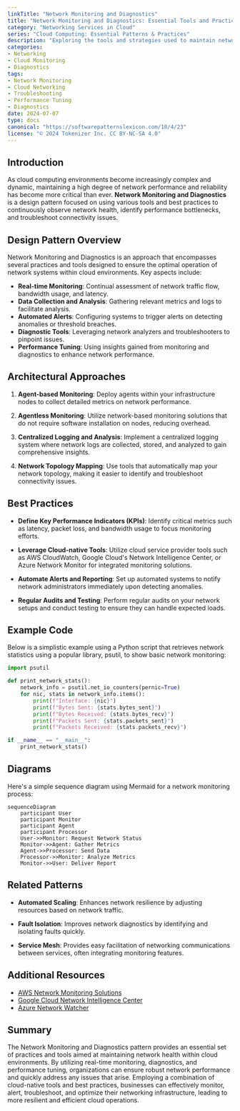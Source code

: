 ```yaml
---
linkTitle: "Network Monitoring and Diagnostics"
title: "Network Monitoring and Diagnostics: Essential Tools and Practices"
category: "Networking Services in Cloud"
series: "Cloud Computing: Essential Patterns & Practices"
description: "Exploring the tools and strategies used to maintain network health and effectively troubleshoot network-related issues in cloud environments."
categories:
- Networking
- Cloud Monitoring
- Diagnostics
tags:
- Network Monitoring
- Cloud Networking
- Troubleshooting
- Performance Tuning
- Diagnostics
date: 2024-07-07
type: docs
canonical: "https://softwarepatternslexicon.com/18/4/23"
license: "© 2024 Tokenizer Inc. CC BY-NC-SA 4.0"
---
```


## Introduction

As cloud computing environments become increasingly complex and dynamic, maintaining a high degree of network performance and reliability has become more critical than ever. **Network Monitoring and Diagnostics** is a design pattern focused on using various tools and best practices to continuously observe network health, identify performance bottlenecks, and troubleshoot connectivity issues.

## Design Pattern Overview

Network Monitoring and Diagnostics is an approach that encompasses several practices and tools designed to ensure the optimal operation of network systems within cloud environments. Key aspects include:

- **Real-time Monitoring**: Continual assessment of network traffic flow, bandwidth usage, and latency.
- **Data Collection and Analysis**: Gathering relevant metrics and logs to facilitate analysis.
- **Automated Alerts**: Configuring systems to trigger alerts on detecting anomalies or threshold breaches.
- **Diagnostic Tools**: Leveraging network analyzers and troubleshooters to pinpoint issues.
- **Performance Tuning**: Using insights gained from monitoring and diagnostics to enhance network performance.

## Architectural Approaches

1. **Agent-based Monitoring**: Deploy agents within your infrastructure nodes to collect detailed metrics on network performance.
  
2. **Agentless Monitoring**: Utilize network-based monitoring solutions that do not require software installation on nodes, reducing overhead.

3. **Centralized Logging and Analysis**: Implement a centralized logging system where network logs are collected, stored, and analyzed to gain comprehensive insights.

4. **Network Topology Mapping**: Use tools that automatically map your network topology, making it easier to identify and troubleshoot connectivity issues.

## Best Practices

- **Define Key Performance Indicators (KPIs)**: Identify critical metrics such as latency, packet loss, and bandwidth usage to focus monitoring efforts.
  
- **Leverage Cloud-native Tools**: Utilize cloud service provider tools such as AWS CloudWatch, Google Cloud's Network Intelligence Center, or Azure Network Monitor for integrated monitoring solutions.
  
- **Automate Alerts and Reporting**: Set up automated systems to notify network administrators immediately upon detecting anomalies.
  
- **Regular Audits and Testing**: Perform regular audits on your network setups and conduct testing to ensure they can handle expected loads.

## Example Code

Below is a simplistic example using a Python script that retrieves network statistics using a popular library, psutil, to show basic network monitoring:

```python
import psutil

def print_network_stats():
    network_info = psutil.net_io_counters(pernic=True)
    for nic, stats in network_info.items():
        print(f"Interface: {nic}")
        print(f"Bytes Sent: {stats.bytes_sent}")
        print(f"Bytes Received: {stats.bytes_recv}")
        print(f"Packets Sent: {stats.packets_sent}")
        print(f"Packets Received: {stats.packets_recv}")

if __name__ == "__main__":
    print_network_stats()
```

## Diagrams

Here's a simple sequence diagram using Mermaid for a network monitoring process:

```mermaid
sequenceDiagram
    participant User
    participant Monitor
    participant Agent
    participant Processor
    User->>Monitor: Request Network Status
    Monitor->>Agent: Gather Metrics
    Agent->>Processor: Send Data
    Processor->>Monitor: Analyze Metrics
    Monitor->>User: Deliver Report
```

## Related Patterns

- **Automated Scaling**: Enhances network resilience by adjusting resources based on network traffic.
  
- **Fault Isolation**: Improves network diagnostics by identifying and isolating faults quickly.
  
- **Service Mesh**: Provides easy facilitation of networking communications between services, often integrating monitoring features.

## Additional Resources

- [AWS Network Monitoring Solutions](https://aws.amazon.com/networking/)
- [Google Cloud Network Intelligence Center](https://cloud.google.com/network-intelligence-center)
- [Azure Network Watcher](https://azure.microsoft.com/en-us/services/network-watcher/)

## Summary

The Network Monitoring and Diagnostics pattern provides an essential set of practices and tools aimed at maintaining network health within cloud environments. By utilizing real-time monitoring, diagnostics, and performance tuning, organizations can ensure robust network performance and quickly address any issues that arise. Employing a combination of cloud-native tools and best practices, businesses can effectively monitor, alert, troubleshoot, and optimize their networking infrastructure, leading to more resilient and efficient cloud operations.
